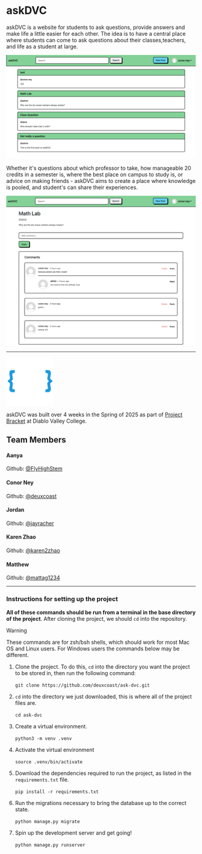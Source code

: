 # askDVC

askDVC is a website for students to ask questions, provide answers and make life a
little easier for each other. The idea is to have a central place where students
can come to ask questions about their classes,teachers, and life as a student at
large.

![askDVC Homepage](./resources/homepage.png)

Whether it's questions about which professor to take, how manageable 20
credits in a semester is, where the best place on campus to study is, or
advice on making friends - askDVC aims to create a place where knowledge is
pooled, and student's can share their experiences.

![askDVC post example](./resources/post.png)

---

<img src="./resources/project-bracket-logo.png" width=25% height=25% > </img>

askDVC was built over 4 weeks in the Spring of 2025 as part of
[Project Bracket](https://projectbracket.webflow.io/) at Diablo Valley College.

## Team Members

#### Aanya

Github: [@FlyHighStem](https://github.com/FlyHighStem)

#### Conor Ney

Github: [@deuxcoast](https://github.com/deuxcoast)

#### Jordan

Github: [@jayracher](https://github.com/jayracher)

#### Karen Zhao

Github: [@karen2zhao](https://github.com/karen2zhao)

#### Matthew

Github: [@mattag1234](https://github.com/mattag1234)

---

### Instructions for setting up the project

**All of these commands should be run from a terminal in the base directory of
the project**. After cloning the project, we should `cd` into the repository.

> [!WARNING]
> These commands are for zsh/bsh shells, which should work for most Mac OS and
> Linux users. For Windows users the commands below may be different.

1. Clone the project. To do this, `cd` into the directory you want the project
   to be stored in, then run the following command:

   `git clone https://github.com/deuxcoast/ask-dvc.git`

2. `cd` into the directory we just downloaded, this is where all of the
   project files are.

   `cd ask-dvc`

3. Create a virtual environment.

   `python3 -m venv .venv`

4. Activate the virtual environment

   `source .venv/bin/activate`

5. Download the dependencies required to run the project, as listed in the
   `requirements.txt` file.

   `pip install -r requirements.txt`

6. Run the migrations necessary to bring the database up to the correct
   state.

   `python manage.py migrate`

7. Spin up the development server and get going!

   `python manage.py runserver`
